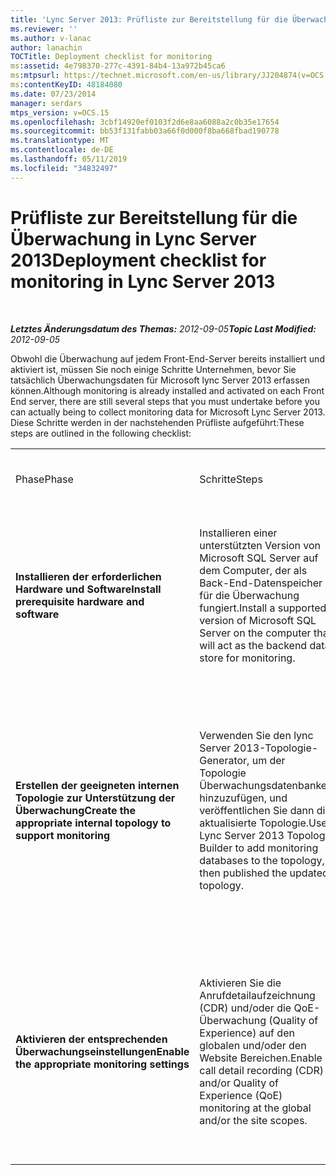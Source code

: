 ```yaml
---
title: 'Lync Server 2013: Prüfliste zur Bereitstellung für die Überwachung'
ms.reviewer: ''
ms.author: v-lanac
author: lanachin
TOCTitle: Deployment checklist for monitoring
ms:assetid: 4e798370-277c-4391-84b4-13a972b45ca6
ms:mtpsurl: https://technet.microsoft.com/en-us/library/JJ204874(v=OCS.15)
ms:contentKeyID: 48184080
ms.date: 07/23/2014
manager: serdars
mtps_version: v=OCS.15
ms.openlocfilehash: 3cbf14920ef0103f2d6e8aa6088a2c0b35e17654
ms.sourcegitcommit: bb53f131fabb03a66f0d000f8ba668fbad190778
ms.translationtype: MT
ms.contentlocale: de-DE
ms.lasthandoff: 05/11/2019
ms.locfileid: "34832497"
---
```

<div data-xmlns="http://www.w3.org/1999/xhtml">

<div class="topic" data-xmlns="http://www.w3.org/1999/xhtml" data-msxsl="urn:schemas-microsoft-com:xslt" data-cs="http://msdn.microsoft.com/en-us/">

<div data-asp="http://msdn2.microsoft.com/asp">

# <a name="deployment-checklist-for-monitoring-in-lync-server-2013"></a><span data-ttu-id="353b5-102">Prüfliste zur Bereitstellung für die Überwachung in Lync Server 2013</span><span class="sxs-lookup"><span data-stu-id="353b5-102">Deployment checklist for monitoring in Lync Server 2013</span></span>

</div>

<div id="mainSection">

<div id="mainBody">

<span> </span>

<span data-ttu-id="353b5-103">_**Letztes Änderungsdatum des Themas:** 2012-09-05_</span><span class="sxs-lookup"><span data-stu-id="353b5-103">_**Topic Last Modified:** 2012-09-05_</span></span>

<span data-ttu-id="353b5-104">Obwohl die Überwachung auf jedem Front-End-Server bereits installiert und aktiviert ist, müssen Sie noch einige Schritte Unternehmen, bevor Sie tatsächlich Überwachungsdaten für Microsoft lync Server 2013 erfassen können.</span><span class="sxs-lookup"><span data-stu-id="353b5-104">Although monitoring is already installed and activated on each Front End server, there are still several steps that you must undertake before you can actually being to collect monitoring data for Microsoft Lync Server 2013.</span></span> <span data-ttu-id="353b5-105">Diese Schritte werden in der nachstehenden Prüfliste aufgeführt:</span><span class="sxs-lookup"><span data-stu-id="353b5-105">These steps are outlined in the following checklist:</span></span>


<table>
<colgroup>
<col style="width: 25%" />
<col style="width: 25%" />
<col style="width: 25%" />
<col style="width: 25%" />
</colgroup>
<tbody>
<tr class="odd">
<td><p><span data-ttu-id="353b5-106">Phase</span><span class="sxs-lookup"><span data-stu-id="353b5-106">Phase</span></span></p></td>
<td><p><span data-ttu-id="353b5-107">Schritte</span><span class="sxs-lookup"><span data-stu-id="353b5-107">Steps</span></span></p></td>
<td><p><span data-ttu-id="353b5-108">Rolle und Gruppenmitgliedschaft</span><span class="sxs-lookup"><span data-stu-id="353b5-108">Role and group membership</span></span></p></td>
<td><p><span data-ttu-id="353b5-109">Dokumentation</span><span class="sxs-lookup"><span data-stu-id="353b5-109">Documentation</span></span></p></td>
</tr>
<tr class="even">
<td><p><span data-ttu-id="353b5-110"><strong>Installieren der erforderlichen Hardware und Software</strong></span><span class="sxs-lookup"><span data-stu-id="353b5-110"><strong>Install prerequisite hardware and software</strong></span></span></p></td>
<td><p><span data-ttu-id="353b5-111">Installieren einer unterstützten Version von Microsoft SQL Server auf dem Computer, der als Back-End-Datenspeicher für die Überwachung fungiert.</span><span class="sxs-lookup"><span data-stu-id="353b5-111">Install a supported version of Microsoft SQL Server on the computer that will act as the backend data store for monitoring.</span></span></p></td>
<td><p><span data-ttu-id="353b5-112">Domänenbenutzer, der auch Mitglied der lokalen Administratorgruppe ist.</span><span class="sxs-lookup"><span data-stu-id="353b5-112">Domain user who is also a member of the local administrators group.</span></span></p></td>
<td><p><span data-ttu-id="353b5-113"><a href="lync-server-2013-supported-hardware.md">Unterstützte Hardware für lync Server 2013</a> im Supporthandbuch</span><span class="sxs-lookup"><span data-stu-id="353b5-113"><a href="lync-server-2013-supported-hardware.md">Supported hardware for Lync Server 2013</a> in the Supportability guide</span></span></p>
<p><span data-ttu-id="353b5-114"><a href="lync-server-2013-server-software-and-infrastructure-support.md">Unterstützung von Server Software und-Infrastruktur in lync Server 2013</a> im Supporthandbuch</span><span class="sxs-lookup"><span data-stu-id="353b5-114"><a href="lync-server-2013-server-software-and-infrastructure-support.md">Server software and infrastructure support in Lync Server 2013</a> in the Supportability Guide</span></span></p></td>
</tr>
<tr class="odd">
<td><p><span data-ttu-id="353b5-115"><strong>Erstellen der geeigneten internen Topologie zur Unterstützung der Überwachung</strong></span><span class="sxs-lookup"><span data-stu-id="353b5-115"><strong>Create the appropriate internal topology to support monitoring</strong></span></span></p></td>
<td><p><span data-ttu-id="353b5-116">Verwenden Sie den lync Server 2013-Topologie-Generator, um der Topologie Überwachungsdatenbanken hinzuzufügen, und veröffentlichen Sie dann die aktualisierte Topologie.</span><span class="sxs-lookup"><span data-stu-id="353b5-116">Use Lync Server 2013 Topology Builder to add monitoring databases to the topology, then published the updated topology.</span></span></p></td>
<td><p><span data-ttu-id="353b5-117">Definieren einer Topologie, ein Benutzer, der Mitglied der lokalen Benutzergruppe ist.</span><span class="sxs-lookup"><span data-stu-id="353b5-117">To define a topology, a user who is a member of the local users group.</span></span></p>
<p><span data-ttu-id="353b5-118">Veröffentlichen der Topologie, ein Benutzer, der Mitglied der Domänenadministratorgruppe und der RTCUniversalServerAdmins-Gruppe ist.</span><span class="sxs-lookup"><span data-stu-id="353b5-118">To publish the topology, a user who is a member if the domain administrators group and the RTCUniversalServerAdmins group.</span></span></p></td>
<td><p><span data-ttu-id="353b5-119"><a href="lync-server-2013-associating-a-monitoring-store-with-a-front-end-pool.md">Zuordnen eines überwachungsspeichers zu einem Front-End-Pool in lync Server 2013</a> im Bereitstellungshandbuch</span><span class="sxs-lookup"><span data-stu-id="353b5-119"><a href="lync-server-2013-associating-a-monitoring-store-with-a-front-end-pool.md">Associating a monitoring store with a Front End pool in Lync Server 2013</a> in the Deployment guide</span></span></p></td>
</tr>
<tr class="even">
<td><p><span data-ttu-id="353b5-120"><strong>Aktivieren der entsprechenden Überwachungseinstellungen</strong></span><span class="sxs-lookup"><span data-stu-id="353b5-120"><strong>Enable the appropriate monitoring settings</strong></span></span></p></td>
<td><p><span data-ttu-id="353b5-121">Aktivieren Sie die Anrufdetailaufzeichnung (CDR) und/oder die QoE-Überwachung (Quality of Experience) auf den globalen und/oder den Website Bereichen.</span><span class="sxs-lookup"><span data-stu-id="353b5-121">Enable call detail recording (CDR) and/or Quality of Experience (QoE) monitoring at the global and/or the site scopes.</span></span></p></td>
<td><p><span data-ttu-id="353b5-122">Ein Benutzer, der Mitglied der RTCUniversalServerAdmins-Gruppe ist oder dem eine RBAC-Rolle mit Zugriff auf das Cmdlet CsCdrConfiguration und auf das Cmdlet CsQoEConfiguration zugewiesen wurde.</span><span class="sxs-lookup"><span data-stu-id="353b5-122">A user who is a member of the RTCUniversalServerAdmins group or who has been assigned an RBAC role that provides access to the CsCdrConfiguration and CsQoEConfiguration cmdlets.</span></span></p></td>
<td><p><span data-ttu-id="353b5-123"><a href="lync-server-2013-configuring-call-detail-recording-and-quality-of-experience-settings.md">Konfigurieren der Einstellungen für die Anrufdetailaufzeichnung und die Qualität der Benutzerfreundlichkeit in lync Server 2013</a> im Betriebshandbuch</span><span class="sxs-lookup"><span data-stu-id="353b5-123"><a href="lync-server-2013-configuring-call-detail-recording-and-quality-of-experience-settings.md">Configuring call detail recording and Quality of Experience settings in Lync Server 2013</a> in the Operations guide</span></span></p></td>
</tr>
</tbody>
</table>


</div>

<span> </span>

</div>

</div>

</div>

